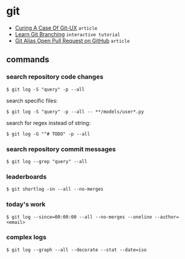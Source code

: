 # git

- [Curing A Case Of Git-UX](https://peppe.rs/posts/curing_a_case_of_git-UX/) `article`
- [Learn Git Branching](https://learngitbranching.js.org/) `interactive tutorial`
- [Git Alias Open Pull Request on GitHub](https://salferrarello.com/git-alias-open-pull-request-github/) `article`

## commands

### search repository code changes

```
$ git log -S "query" -p --all
```

search specific files:

```
$ git log -S "query" -p --all -- **/models/user*.py
```

search for regex instead of string:

```
$ git log -G "^# TODO" -p --all
```

### search repository commit messages

```
$ git log --grep "query" --all
```

### leaderboards

```
$ git shortlog -sn --all --no-merges
```

### today's work

```
$ git log --since=00:00:00 --all --no-merges --oneline --author=<email>
```

### complex logs

```
$ git log --graph --all --decorate --stat --date=iso
```